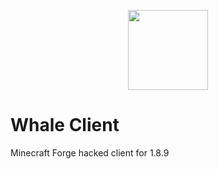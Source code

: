 <p align="center"> <img src="https://em-content.zobj.net/source/twitter/408/spouting-whale_1f433.png" width="128" height="128" /> </p>

# Whale Client
Minecraft Forge hacked client for 1.8.9
